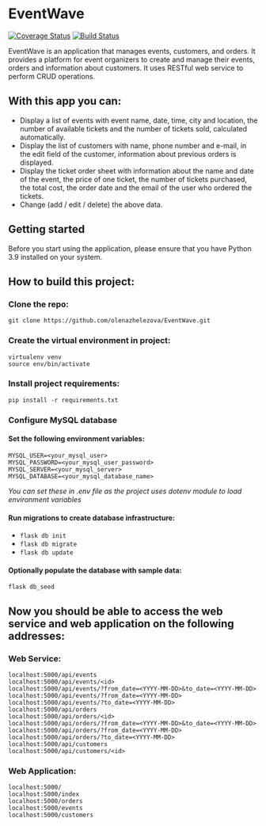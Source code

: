 # EventWave

[![Coverage Status](https://coveralls.io/repos/github/olenazhelezova/EventWave/badge.svg)](https://coveralls.io/github/olenazhelezova/EventWave)
[![Build Status](https://app.travis-ci.com/olenazhelezova/EventWave.svg?branch=main)](https://app.travis-ci.com/olenazhelezova/EventWave)

EventWave is an application that manages events, customers, and orders. It provides a platform for event organizers to create and manage their events, orders and information about customers. It uses RESTful web service to perform CRUD operations.

## With this app you can:

- Display a list of events with event name, date, time, city and location, the number of available tickets and the number of tickets sold, calculated automatically.
- Display the list of customers with name, phone number and e-mail, in the edit field of the customer, information about previous orders is displayed.
- Display the ticket order sheet with information about the name and date of the event, the price of one ticket, the number of tickets purchased, the total cost, the order date and the email of the user who ordered the tickets.
- Change (add / edit / delete) the above data.

## Getting started

Before you start using the application, please ensure that you have Python 3.9 installed on your system.

## How to build this project:

### Clone the repo:

```
git clone https://github.com/olenazhelezova/EventWave.git
```

### Create the virtual environment in project:

```
virtualenv venv
source env/bin/activate
```

### Install project requirements:

```
pip install -r requirements.txt
```

### Configure MySQL database

#### Set the following environment variables:

```
MYSQL_USER=<your_mysql_user>
MYSQL_PASSWORD=<your_mysql_user_password>
MYSQL_SERVER=<your_mysql_server>
MYSQL_DATABASE=<your_mysql_database_name>
```

_You can set these in .env file as the project uses dotenv module to load
environment variables_

#### Run migrations to create database infrastructure:

- `flask db init`
- `flask db migrate`
- `flask db update`

#### Optionally populate the database with sample data:

```
flask db_seed
```

## Now you should be able to access the web service and web application on the following addresses:

### Web Service:

```
localhost:5000/api/events
localhost:5000/api/events/<id>
localhost:5000/api/events/?from_date=<YYYY-MM-DD>&to_date=<YYYY-MM-DD>
localhost:5000/api/events/?from_date=<YYYY-MM-DD>
localhost:5000/api/events/?to_date=<YYYY-MM-DD>
localhost:5000/api/orders
localhost:5000/api/orders/<id>
localhost:5000/api/orders/?from_date=<YYYY-MM-DD>&to_date=<YYYY-MM-DD>
localhost:5000/api/orders/?from_date=<YYYY-MM-DD>
localhost:5000/api/orders/?to_date=<YYYY-MM-DD>
localhost:5000/api/customers
localhost:5000/api/customers/<id>
```

### Web Application:

```
localhost:5000/
localhost:5000/index
localhost:5000/orders
localhost:5000/events
localhost:5000/customers
```
